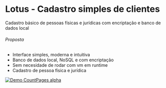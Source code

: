 # Lotus - Cadastro simples de clientes
Cadastro básico de pessoas físicas e jurídicas com encriptação e banco de dados local

###### Proposta
- Interface simples, moderna e intuitiva
- Banco de dados local, NoSQL e com encriptação
- Sem necesidade de rodar com vm em runtime
- Cadastro de pessoa física e jurídica


[![Demo CountPages alpha](https://img.youtube.com/vi/BezJc3UgzwI/maxresdefault.jpg)](https://www.youtube.com/watch?v=BezJc3UgzwI)
